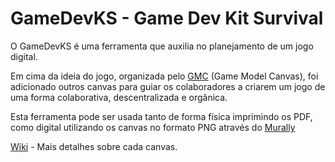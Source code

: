 GameDevKS - Game Dev Kit Survival
===================================

O GameDevKS é uma ferramenta que auxilia no planejamento de um jogo digital. 

Em cima da ideia do jogo, organizada pelo [GMC](http://www.drecon.com.br/GMC/pt-br/) (Game Model Canvas), foi adicionado outros canvas para guiar os colaboradores a criarem um jogo de uma forma colaborativa, descentralizada e orgânica. 

Esta ferramenta pode ser usada tanto de forma física imprimindo os PDF, como digital utilizando os canvas no formato PNG através do [Murally](https://mural.ly/)

[Wiki](https://github.com/drecon/gamedevks/wiki) - Mais detalhes sobre cada canvas.
